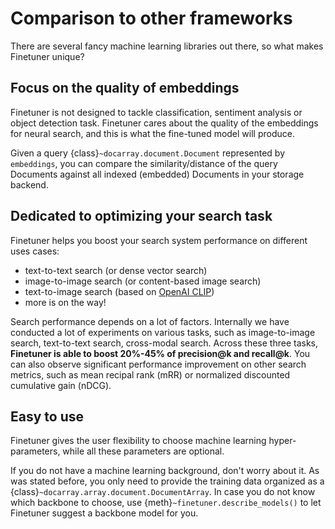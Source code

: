 # Comparison to other frameworks

There are several fancy machine learning libraries out there,
so what makes Finetuner unique?

## Focus on the quality of embeddings

Finetuner is not designed to tackle classification,
sentiment analysis or object detection task.
Finetuner cares about the quality of the embeddings for neural search,
and this is what the fine-tuned model will produce.

Given a query {class}`~docarray.document.Document` represented by `embeddings`,
you can compare the similarity/distance of the query Documents against all indexed (embedded) Documents in your storage backend.


## Dedicated to optimizing your search task

Finetuner helps you boost your search system performance on different uses cases:

+ text-to-text search (or dense vector search)
+ image-to-image search (or content-based image search)
+ text-to-image search (based on [OpenAI CLIP](https://openai.com/blog/clip/))
+ more is on the way!

Search performance depends on a lot of factors.
Internally we have conducted a lot of experiments on various tasks,
such as image-to-image search,
text-to-text search,
cross-modal search.
Across these three tasks,
**Finetuner is able to boost 20%-45% of precision@k and recall@k**.
You can also observe significant performance improvement on other search metrics,
such as mean recipal rank (mRR) or normalized discounted cumulative gain (nDCG).

## Easy to use

Finetuner gives the user flexibility to choose machine learning hyper-parameters,
while all these parameters are optional.

If you do not have a machine learning background,
don't worry about it.
As was stated before, you only need to provide the training data organized as a {class}`~docarray.array.document.DocumentArray`.
In case you do not know which backbone to choose,
use {meth}`~finetuner.describe_models()` to let Finetuner suggest a backbone model for you.